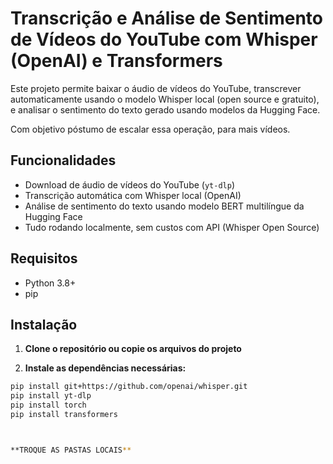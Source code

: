 # Transcrição e Análise de Sentimento de Vídeos do YouTube com Whisper (OpenAI) e Transformers

Este projeto permite baixar o áudio de vídeos do YouTube, transcrever automaticamente usando o modelo Whisper local (open source e gratuito), e analisar o sentimento do texto gerado usando modelos da Hugging Face.

Com objetivo póstumo de escalar essa operação, para mais vídeos.
## Funcionalidades

- Download de áudio de vídeos do YouTube (`yt-dlp`)
- Transcrição automática com Whisper local (OpenAI)
- Análise de sentimento do texto usando modelo BERT multilíngue da Hugging Face
- Tudo rodando localmente, sem custos com API (Whisper Open Source)

## Requisitos

- Python 3.8+
- pip

## Instalação

1. **Clone o repositório ou copie os arquivos do projeto**

2. **Instale as dependências necessárias:**

```bash
pip install git+https://github.com/openai/whisper.git
pip install yt-dlp
pip install torch
pip install transformers



**TROQUE AS PASTAS LOCAIS**

